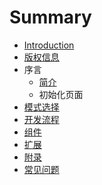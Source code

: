 # Summary

* [Introduction](README.md)
* [版权信息](Copyright.md)
* 序言
   * [简介](Intro.md)
   * 初始化页面
* [模式选择](Mode.md)
* [开发流程](Develop.md)
* [组件](Comp.md)
* [扩展](Ext.md)
* [附录](Appendix.md)
* [常见问题](Helps.md)

